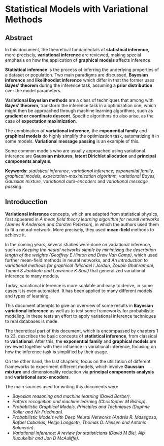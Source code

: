 # Statistical Models with Variational Methods
## Abstract

In this document, the theoretical fundamentals of **statistical inference**, more precisely, **variational inference** are reviewed, making special emphasis on how the application of **graphical models** affects inference.

**Statistical inference** is the process of inferring the underlying properties of a dataset or population. Two main paradigms are discussed, **Bayesian inference** and **likelihoodist inference** which differ in that the former uses **Bayes' theorem** during the inference task, assuming a **prior distribution** over the model parameters.

**Variational Bayesian methods** are a class of techniques that among with **Bayes' theorem**, transform the inference task in a optimization one, which might then be approached through machine learning algorithms, such as **gradient or coordinate descent**. Specific algorithms do also arise, as the case of **expectation maximization**.

The combination of **variational inference**, the **exponential family** and **graphical models** do highly simplify the optimization task, automatizing it in some models. **Variational message passing** is an example of this.

Some common models who are usually approached using variational inference are **Gaussian mixtures**, **latent Dirichlet allocation** and **principal components analysis**.


**Keywords:** *statistical inference, variational inference, exponential family, graphical models, expectation-maximization algorithm, variational Bayes, Gaussian mixture, variational auto-encoders* and *variational message passing*.

## Introducction

**Variational inference** concepts, which are adapted from statistical physics, first appeared in *A mean field theory learning algorithm for neural networks (James R Anderson and Carsten Peterson)*, in which the authors used them to fit a neural-network. More precisely, they used **mean-field** methods to achieve it.

In the coming years, several studies were done on variational inference, such as *Keeping the neural networks simple by minimizing the description length of the weights (Geoffrey E Hinton and Drew Van Camp)*, which used further mean-field methods in neural networks, and *An introduction to variational methods for graphical (Michael I Jordan, Zoubin Ghahramani, Tommi S Jaakkola and Lawrence K Saul)* that generalized variational inference to many models.

Today, variational inference is more scalable and easy to derive, in some cases it is even automated. It has been applied to many different models and types of learning.

This document attempts to give an overview of some results in **Bayesian variational inference** as well as to test some frameworks for probabilistic modeling. In these tests an effort to apply variational inference techniques to real databases is made.

The theoretical part of this document, which is encompassed by chapters 1 to 23, describes the basic concepts of **statistical inference**, from classical to **variational**. After this, the **exponential family** and **graphical models** are reviewed together with their influence in variational inference, focusing on how the inference task is simplified by their usage.

On the other hand, the last chapters, focus on the utilization of different frameworks to experiment different models, which involve **Gaussian mixture** and dimensionality reduction via **principal components analysis** and **variational auto-encoders**.

The main sources used for writing this documents were 
- *Bayesian reasoning and machine learning (David Barber)*.
- *Pattern recognition and machine learning (Christopher M Bishop)*.
- *Probabilistic Graphical Models, Principles and Techniques (Daphne Koller and Nir Friedman)*.
- *Probabilistic Models with Deep Neural Networks (Andrés R. Masegosa, Rafael Cabañas, Helge Langseth, Thomas D. Nielsen and Antonio Salmerón)*.
- *Variational inference: A review for statisticians (David M Blei, Alp Kucukelbir and Jon D McAuliffe)*.


